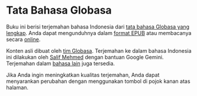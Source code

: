 # Tata Bahasa Globasa

Buku ini berisi terjemahan bahasa Indonesia dari [tata bahasa Globasa yang lengkap](https://salif.github.io/gramati-fe-globasa/eng/).
Anda dapat mengunduhnya dalam [format EPUB](Gramati_fe_Globasa_Mesi_1_Nyan_2025_id_gemini.epub)
atau membacanya secara [online](https://salif.github.io/gramati-fe-globasa/id-gemini/).

Konten asli dibuat oleh [tim Globasa](https://globasa.net/).
Terjemahan ke dalam bahasa Indonesia ini dilakukan oleh [Salif Mehmed](https://salif.eu) dengan bantuan Google Gemini. Terjemahan dalam [bahasa lain](https://salif.github.io/gramati-fe-globasa/) juga tersedia.

Jika Anda ingin meningkatkan kualitas terjemahan, Anda dapat menyarankan perubahan dengan menggunakan tombol di pojok kanan atas halaman.

[^1]: Sejauh mungkin berdasarkan hukum, penulis telah melepaskan semua hak cipta dan hak terkait atau yang berhubungan dengan konten situs ini.
